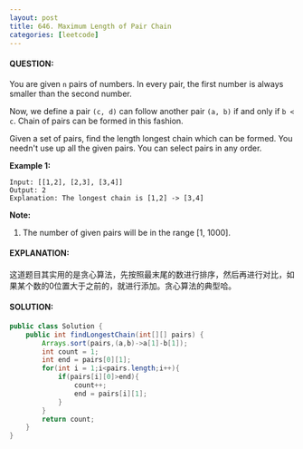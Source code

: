 ```yaml
---
layout: post
title: 646. Maximum Length of Pair Chain
categories: [leetcode]
---
```


#### QUESTION:

You are given `n` pairs of numbers. In every pair, the first number is always smaller than the second number.

Now, we define a pair `(c, d)` can follow another pair `(a, b)` if and only if `b < c`. Chain of pairs can be formed in this fashion.

Given a set of pairs, find the length longest chain which can be formed. You needn't use up all the given pairs. You can select pairs in any order.

**Example 1:**

```
Input: [[1,2], [2,3], [3,4]]
Output: 2
Explanation: The longest chain is [1,2] -> [3,4]

```

**Note:**

1. The number of given pairs will be in the range [1, 1000].

#### EXPLANATION:

这道题目其实用的是贪心算法，先按照最末尾的数进行排序，然后再进行对比，如果某个数的0位置大于之前的，就进行添加。贪心算法的典型哈。

#### SOLUTION:

```JAVA
public class Solution {
    public int findLongestChain(int[][] pairs) {
        Arrays.sort(pairs,(a,b)->a[1]-b[1]);
        int count = 1;
        int end = pairs[0][1];
        for(int i = 1;i<pairs.length;i++){
            if(pairs[i][0]>end){
                count++;
                end = pairs[i][1];
            }
        }
        return count;
    }
}
```


